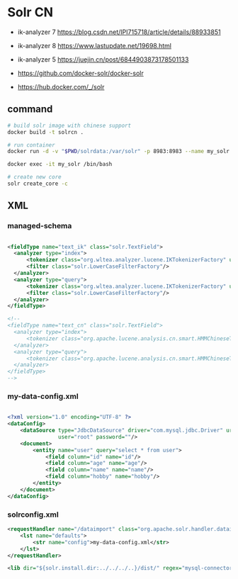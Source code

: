 # Solr CN

* ik-analyzer 7 https://blog.csdn.net/IPI715718/article/details/88933851
* ik-analyzer 8 https://www.lastupdate.net/19698.html
* ik-analyzer 5 https://juejin.cn/post/6844903873178501133


* https://github.com/docker-solr/docker-solr
* https://hub.docker.com/_/solr

## command 

```bash
# build solr image with chinese support
docker build -t solrcn .

# run container
docker run -d -v "$PWD/solrdata:/var/solr" -p 8983:8983 --name my_solr solrcn solr-precreate gettingstarted

docker exec -it my_solr /bin/bash

# create new core
solr create_core -c
```


## XML

### managed-schema

```xml

<fieldType name="text_ik" class="solr.TextField">
  <analyzer type="index">
	  <tokenizer class="org.wltea.analyzer.lucene.IKTokenizerFactory" useSmart="false" conf="ik.conf"/>
	  <filter class="solr.LowerCaseFilterFactory"/>
  </analyzer>
  <analyzer type="query">
	  <tokenizer class="org.wltea.analyzer.lucene.IKTokenizerFactory" useSmart="true" conf="ik.conf"/>
	  <filter class="solr.LowerCaseFilterFactory"/>
  </analyzer>
</fieldType>

<!--
<fieldType name="text_cn" class="solr.TextField">
  <analyzer type="index">
	  <tokenizer class="org.apache.lucene.analysis.cn.smart.HMMChineseTokenizerFactory"/>
  </analyzer>
  <analyzer type="query">
	  <tokenizer class="org.apache.lucene.analysis.cn.smart.HMMChineseTokenizerFactory"/>
  </analyzer>
</fieldType>
-->


```

### my-data-config.xml

```xml

<?xml version="1.0" encoding="UTF-8" ?>
<dataConfig>
    <dataSource type="JdbcDataSource" driver="com.mysql.jdbc.Driver" url="jdbc:mysql://localhost:3306/solr_test"
                user="root" password=""/>
    <document>
        <entity name="user" query="select * from user">
            <field column="id" name="id"/>
            <field column="age" name="age"/>
            <field column="name" name="name"/>
            <field column="hobby" name="hobby"/>
        </entity>
    </document>
</dataConfig>
```


### solrconfig.xml

```xml
<requestHandler name="/dataimport" class="org.apache.solr.handler.dataimport.DataImportHandler">
	<lst name="defaults">
		<str name="config">my-data-config.xml</str>
	</lst>
</requestHandler>

```

```xml
<lib dir="${solr.install.dir:../../../..}/dist/" regex="mysql-connector-java-.*\.jar" />
```

